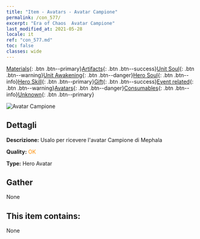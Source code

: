 ```yaml
---
title: "Item - Avatars - Avatar Campione"
permalink: /con_577/
excerpt: "Era of Chaos  Avatar Campione"
last_modified_at: 2021-05-28
locale: it
ref: "con_577.md"
toc: false
classes: wide
---
```

 [Materials](/ItemsIT/){: .btn .btn--primary}[Artifacts](/ItemsIT/Artifacts/){: .btn .btn--success}[Unit Soul](/ItemsIT/UnitSoul/){: .btn .btn--warning}[Unit Awakening](/ItemsIT/UnitAwakening/){: .btn .btn--danger}[Hero Soul](/ItemsIT/HeroSoul/){: .btn .btn--info}[Hero Skill](/ItemsIT/HeroSkill/){: .btn .btn--primary}[Gift](/ItemsIT/Gift/){: .btn .btn--success}[Event related](/ItemsIT/Events/){: .btn .btn--warning}[Avatars](/ItemsIT/Avatars/){: .btn .btn--danger}[Consumables](/ItemsIT/Consumables/){: .btn .btn--info}[Unknown](/ItemsIT/Unknown/){: .btn .btn--primary}

 ![Avatar Campione](/images/h/h_Mephala7.jpg)

## Dettagli
 **Descrizione:** Usalo per ricevere l'avatar Campione di Mephala

 **Quality:** <span style="color: #FF8C00">OK</span>

 **Type:** Hero Avatar

## Gather

  None

## This item contains:

  None

